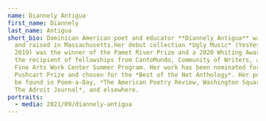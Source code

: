 ```yaml
---
name: Diannely Antigua
first_name: Diannely
last_name: Antigua
short_bio: Dominican American poet and educator **Diannely Antigua** was born
  and raised in Massachusetts.Her debut collection *Ugly Music* (YesYes Books
  2019) was the winner of the Pamet River Prize and a 2020 Whiting Award. She is
  the recipient of fellowships from CantoMundo, Community of Writers, and the
  Fine Arts Work Center Summer Program. Her work has been nominated for the
  Pushcart Prize and chosen for the *Best of the Net Anthology*. Her poems can
  be found in Poem-a-Day, *The American Poetry Review, Washington Square Review,
  The Adroit Journal*, and elsewhere.
portraits:
  - media: 2021/09/diannely-antigua
---
```

